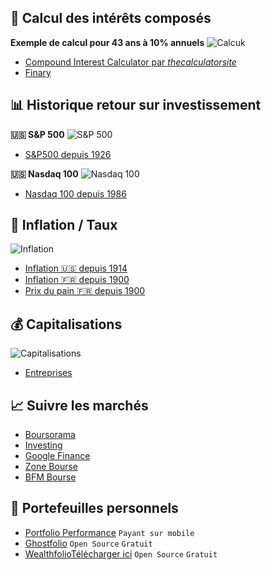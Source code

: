 ## 💸 Calcul des intérêts composés

**Exemple de calcul pour 43 ans à 10% annuels**
![Calcuk](https://i.ibb.co/f8c43GS/calcul.png)

- [Compound Interest Calculator par *thecalculatorsite*](https://www.thecalculatorsite.com/finance/calculators/compoundinterestcalculator.php)
- [Finary](https://finary.com/fr/tools/compound-interests-calculator)

## 📊 Historique retour sur investissement

**🇺🇸 S&P 500**
![S&P 500](https://i.ibb.co/NspkG5Y/sp500.png)
- [S&P500 depuis 1926](https://www.slickcharts.com/sp500/returns)

**🇺🇸 Nasdaq 100**
![Nasdaq 100](https://i.ibb.co/0mSBmd9/ndx.png)
- [Nasdaq 100 depuis 1986](https://www.slickcharts.com/nasdaq100/returns)

## 🔢 Inflation / Taux

![Inflation](https://i.ibb.co/KmsRHCY/inflation.png)

- [Inflation 🇺🇸 depuis 1914](https://www.slickcharts.com/inflation)
- [Inflation 🇫🇷 depuis 1900](https://france-inflation.com/)
- [Prix du pain 🇫🇷 depuis 1900](https://france-inflation.com/prix_du_pain_depuis_1900_en_france.php)

## 💰 Capitalisations

![Capitalisations](https://i.ibb.co/XSD5CyC/capi.png)

- [Entreprises](https://companiesmarketcap.com)

## 📈 Suivre les marchés

- [Boursorama](https://www.boursorama.com)
- [Investing](https://fr.investing.com)
- [Google Finance](https://www.google.com/finance/)
- [Zone Bourse](https://www.zonebourse.com)
- [BFM Bourse](https://www.tradingsat.com)

## 👝 Portefeuilles personnels

- [Portfolio Performance](https://www.portfolio-performance.info) `Payant sur mobile`
- [Ghostfolio](https://ghostfol.io/fr/start) `Open Source` `Gratuit`
- [Wealthfolio](https://wealthfolio.app/)[Télécharger ici](https://github.com/afadil/wealthfolio/releases) `Open Source` `Gratuit`